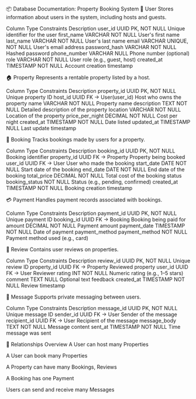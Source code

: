 📦 Database Documentation: Property Booking System
🔹 User
Stores information about users in the system, including hosts and guests.

Column	Type	Constraints	Description
user_id	UUID	PK, NOT NULL	Unique identifier for the user
first_name	VARCHAR	NOT NULL	User's first name
last_name	VARCHAR	NOT NULL	User's last name
email	VARCHAR	UNIQUE, NOT NULL	User's email address
password_hash	VARCHAR	NOT NULL	Hashed password
phone_number	VARCHAR	NULL	Phone number (optional)
role	VARCHAR	NOT NULL	User role (e.g., guest, host)
created_at	TIMESTAMP	NOT NULL	Account creation timestamp

🏠 Property
Represents a rentable property listed by a host.

Column	Type	Constraints	Description
property_id	UUID	PK, NOT NULL	Unique property ID
host_id	UUID	FK → User(user_id)	Host who owns the property
name	VARCHAR	NOT NULL	Property name
description	TEXT	NOT NULL	Detailed description of the property
location	VARCHAR	NOT NULL	Location of the property
price_per_night	DECIMAL	NOT NULL	Cost per night
created_at	TIMESTAMP	NOT NULL	Date listed
updated_at	TIMESTAMP	NULL	Last update timestamp

📅 Booking
Tracks bookings made by users for a property.

Column	Type	Constraints	Description
booking_id	UUID	PK, NOT NULL	Booking identifier
property_id	UUID	FK → Property	Property being booked
user_id	UUID	FK → User	User who made the booking
start_date	DATE	NOT NULL	Start date of the booking
end_date	DATE	NOT NULL	End date of the booking
total_price	DECIMAL	NOT NULL	Total cost of the booking
status	booking_status	NOT NULL	Status (e.g., pending, confirmed)
created_at	TIMESTAMP	NOT NULL	Booking creation timestamp

💳 Payment
Handles payment records associated with bookings.

Column	Type	Constraints	Description
payment_id	UUID	PK, NOT NULL	Unique payment ID
booking_id	UUID	FK → Booking	Booking being paid for
amount	DECIMAL	NOT NULL	Payment amount
payment_date	TIMESTAMP	NOT NULL	Date of payment
payment_method	payment_method	NOT NULL	Payment method used (e.g., card)

📝 Review
Contains user reviews on properties.

Column	Type	Constraints	Description
review_id	UUID	PK, NOT NULL	Unique review ID
property_id	UUID	FK → Property	Reviewed property
user_id	UUID	FK → User	Reviewer
rating	INT	NOT NULL	Numeric rating (e.g., 1–5 stars)
comment	TEXT	NULL	Optional text feedback
created_at	TIMESTAMP	NOT NULL	Review timestamp

💬 Message
Supports private messaging between users.

Column	Type	Constraints	Description
message_id	UUID	PK, NOT NULL	Unique message ID
sender_id	UUID	FK → User	Sender of the message
recipient_id	UUID	FK → User	Recipient of the message
message_body	TEXT	NOT NULL	Message content
sent_at	TIMESTAMP	NOT NULL	Time message was sent

🔗 Relationships Overview
A User can host many Properties

A User can book many Properties

A Property can have many Bookings, Reviews

A Booking has one Payment

Users can send and receive many Messages

